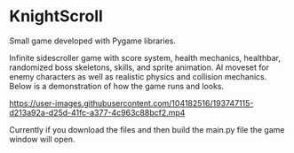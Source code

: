 # KnightScroll
Small game developed with Pygame libraries.

Infinite sidescroller game with score system, health mechanics, healthbar, randomized boss skeletons, skills, and sprite animation. AI moveset for enemy characters as well as realistic physics and collision mechanics. Below is a demonstration of how the game runs and looks.

https://user-images.githubusercontent.com/104182516/193747115-d213a92a-d25d-41fc-a377-4c963c88bcf2.mp4

Currently if you download the files and then build the main.py file the game window will open.



